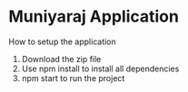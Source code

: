# Muniyaraj Application

How to setup the application


1) Download the zip file
2) Use npm install to install all dependencies
3) npm start to run the project